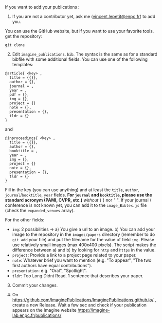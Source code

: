 If you want to add your publications :

1. If you are not a contributor yet, ask me (vincent.lepetit@enpc.fr) to add you. 

You can use the GitHub website, but if you want to use your favorite tools, get the repository:

`git clone `

2. Edit `imagine_publications.bib`. The syntax is the same as for a standard bibfile with some additional fields.  You can use one of the following templates:
```
@article{ <key> ,
  title = {{}},
  author = {},
  journal = ,
  year = ,
  pdf = {},
  img = {},
  project = {}
  note = {},
  presentation = {},
  tldr = {}
}
```
and
```
@inproceedings{ <key> ,
  title = {{}},
  author = {},
  booktitle = ,
  year = ,
  img = {},
  project = {}
  note = {},
  presentation = {},
  tldr = {}
}
```

Fill in the key (you can use anything) and at least the `title`, `author`, `journal`/`booktitle`, `year` fields. 
**For `journal` and `booktitle`, please use the standard acronym (PAMI, CVPR, etc.)** *without* { } nor " ". If your journal / conference is not known yet, you can add it to the `image_Bibtex.js` file (check the `expanded_venues` array).

For the other fields:
- `img`:  2 possibilities -> a) You give a url to an image. b) You can add your image to the repository in the `images/papers` directory (remember to do `git add` your file) and put the filename for the value of field `img`. Please use relatively small images (max 400x400 pixels). The script makes the difference between a) and b) by looking for `http` and `https` in the value.
- `project`: Provide a link to a project page related to your paper.
- `note`: Whatever brief you want to mention (e.g. "To appear", "The two first authors have equal contributions").
- `presentation`: e.g. "Oral", "Spotlight".
- `tldr`: Too Long Didnt Read.  1 sentence that describes your paper.

3. Commit your changes.

4. On https://github.com/ImaginePublications/ImaginePublications.github.io/ , create a new Release.  Wait a few sec and check if your publication appears on the Imagine website https://imagine-lab.enpc.fr/publications/

